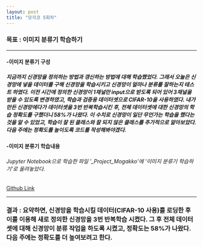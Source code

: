 ```yaml
---
layout: post
title: "모각코 5회차"
---
```

### 목표 : 이미지 분류기 학습하기

- - -
#### -이미지 분류기 구성
##### 지금까지 신경망을 정의하는 방법과 갱신하는 방법에 대해 학습했었다. 그래서 오늘은 신경망에 넣을 데이터를 구해 신경망을 학습시키고 신경망이 얼마나 분류를 잘하는지 테스트 하였다. 이전 시간에 정의한 신경망이 1채널만 input으로 받도록 되어 있어 3채널을 받을 수 있도록 변경하였고, 학습과 검증용 데이터셋으로 CIFAR-10을 사용하였다. 내가 만든 신경망에다가 데이터셋을 3번 반복학습시킨 후, 전체 데이터셋에 대한 신경망의 학습 정확도를 구했더니 58%가 나왔다. 이 수치로 신경망이 일단 무언가는 학습을 했다는 것을 알 수 있었고, 학습이 잘 된 클래스와 잘 되지 않은 클래스를 추가적으로 알아보았다. 다음 주에는 정확도를 높이도록 코드를 작성해봐야겠다.

#### -이미지 분류기 학습내용
###### Jupyter Notebook으로 학습한 파일 '_Project_Mogakko'에 '이미지 분류기 학습하기'로 올려놓았다.
[Github Link](https://github.com/OMEGA-Y/OMEGA-Y.github.io)
- - -

### 결과 : 요약하면, 신경망을 학습시킬 데이터(CIFAR-10 사용)를 로딩한 후 이를 이용해 새로 정의한 신경망을 3번 반복학습 시켰다. 그 후 전체 데이터셋에 대해 신경망이 분류 작업을 하도록 시켰고, 정확도는 58%가 나왔다. 다음 주에는 정확도를 더 높여보려고 한다.